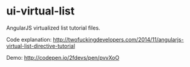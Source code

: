 ui-virtual-list
====================

AngularJS virtualized list tutorial files.

Code explanation: http://twofuckingdevelopers.com/2014/11/angularjs-virtual-list-directive-tutorial

Demo: http://codepen.io/2fdevs/pen/pvvXoO
